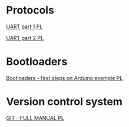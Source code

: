 # Protocols

[UART part 1 PL](http://forbot.pl/blog/artykuly/programowanie/port-szeregowy-interfejs-usart-czyli-komunikacja-mikrokontrolera-z-komputerem-id1122)

[UART part 2 PL](http://forbot.pl/blog/artykuly/programowanie/avr-programowanie/port-szeregowy-interfejs-usart-2-id1218)

# Bootloaders
[Bootloaders - first steps on Arduino example PL](http://forbot.pl/blog/artykuly/programowanie/bootloadery-pierwsze-kroki-na-przykladzie-arduino-id10203)

# Version control system
[GIT - FULL MANUAL PL](https://git-scm.com/book/pl/v1)
